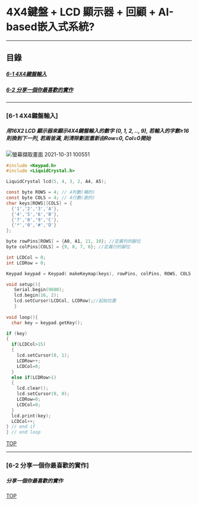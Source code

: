 # 4X4鍵盤 + LCD 顯示器 + 回顧 + AI-based嵌入式系統?
<a name="000"/>

---
## 目錄
##### [6-1 4X4鍵盤輸入](#001)
##### [6-2 分享一個你最喜歡的實作](#002)
---

<a name="001"/>

### [6-1 4X4鍵盤輸入]
##### 用16X2 LCD 顯示器來顯示4X4鍵盤輸入的數字 (0, 1, 2, .., 9), 若輸入的字數≥16則換到下一列, 若兩皆滿, 則清除劃面重新由Row=0, Col=0開始
![螢幕擷取畫面 2021-10-31 100551](https://user-images.githubusercontent.com/89327055/139563776-1978ae8c-9cd1-46ef-bce9-e1a8e1539954.png)
````C
#include <Keypad.h>
#include <LiquidCrystal.h>

LiquidCrystal lcd(5, 4, 3, 2, A4, A5);

const byte ROWS = 4; // 4列數(橫的)
const byte COLS = 4; // 4行數(直的)
char keys[ROWS][COLS] = {
  {'1','2','3','A'},
  {'4','5','6','B'},
  {'7','8','9','C'},
  {'*','0','#','D'}
};

byte rowPins[ROWS] = {A0, A1, 11, 10}; //定義列的腳位
byte colPins[COLS] = {9, 8, 7, 6}; //定義行的腳位

int LCDCol = 0;
int LCDRow = 0;

Keypad keypad = Keypad( makeKeymap(keys), rowPins, colPins, ROWS, COLS );

void setup(){
   Serial.begin(9600);
   lcd.begin(16, 2);
   lcd.setCursor(LCDCol, LCDRow);//起始位置
   }
  
void loop(){
  char key = keypad.getKey();

if (key)
{
  if(LCDCol>15)
  {
    lcd.setCursor(0, 1);
    LCDRow++;
    LCDCol=0;
  }
  else if(LCDRow>1)
  {  
    lcd.clear();
    lcd.setCursor(0, 0);
    LCDRow=0;
    LCDCol=0;
  }
  lcd.print(key);
  LCDCol++;
} // end if
} // end loop
````


[TOP](#000)

---

<a name="002"/>

### [6-2 分享一個你最喜歡的實作]
##### 分享一個你最喜歡的實作


[TOP](#000)
